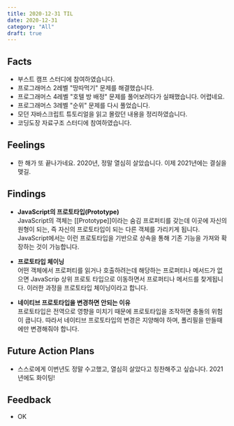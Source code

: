 ```yaml
---
title: 2020-12-31 TIL
date: 2020-12-31
category: "All"
draft: true
---
```


## Facts

- 부스트 캠프 스터디에 참여하였습니다.
- 프로그래머스 2레벨 "땅따먹기" 문제를 해결했습니다.
- 프로그래머스 4레벨 "호텔 방 배정" 문제를 풀어보려다가 실패했습니다. 어렵네요.
- 프로그래머스 3레벨 "순위" 문제를 다시 풀었습니다.
- 모던 자바스크립트 튜토리얼을 읽고 몰랐던 내용을 정리하였습니다.
- 코딩도장 자료구조 스터디에 참여하였습니다.

## Feelings

- 한 해가 또 끝나가네요. 2020년, 정말 열심히 살았습니다. 이제 2021년에는 결실을 맺길.

## Findings

- **JavaScript의 프로토타입(Prototype)**  
  JavaScript의 객체는 [[Prototype]]이라는 숨김 프로퍼티를 갖는데 이곳에 자신의 원형이 되는, 즉 자신의 프로토타입이 되는 다른 객체를 가리키게 됩니다. JavaScript에서는 이런 프로토타입을 기반으로 상속을 통해 기존 기능을 가져와 확장하는 것이 가능합니다.

- **프로토타입 체이닝**  
  어떤 객체에서 프로퍼티를 읽거나 호출하려는데 해당하는 프로퍼티나 메서드가 없으면 JavaScrip 상위  프로토 타입으로 이동하면서 프로퍼티나 메서드를 찾게됩니다. 이러한 과정을 프로토타입 체이닝이라고 합니다.

- **네이티브 프로토타입을 변경하면 안되는 이유**  
  프로토타입은 전역으로 영향을 미치기 때문에 프로토타입을 조작하면 충돌의 위험이 큽니다. 따라서 네이티브 프로토타입의 변경은 지양해야 하며, 폴리필을 만들때에만 변경해줘야 합니다.

## Future Action Plans

- 스스로에게 이번년도 정말 수고했고, 열심히 살았다고 칭찬해주고 싶습니다. 2021년에도 화이팅!

## Feedback

- OK
